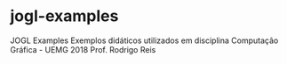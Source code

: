 # jogl-examples
JOGL Examples
Exemplos didáticos utilizados em disciplina Computação Gráfica - UEMG 2018
Prof. Rodrigo Reis
